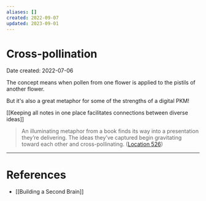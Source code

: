 ```yaml
---
aliases: []
created: 2022-09-07
updated: 2023-09-01
---
```


# Cross-pollination
Date created: 2022-07-06

The concept means when pollen from one flower is applied to the pistils of another flower.

But it's also a great metaphor for some of the strengths of a digital PKM!

[[Keeping all notes in one place facilitates connections between diverse ideas]]


> An illuminating metaphor from a book finds its way into a presentation they’re delivering. The ideas they’ve captured begin gravitating toward each other and cross-pollinating. ([Location 526](https://readwise.io/to_kindle?action=open&asin=B09LVVN9L3&location=526))

---
# References
* [[Building a Second Brain]]
